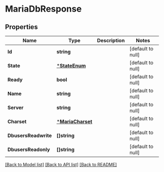 # MariaDbResponse

## Properties
Name | Type | Description | Notes
------------ | ------------- | ------------- | -------------
**Id** | **string** |  | [default to null]
**State** | [***StateEnum**](StateEnum.md) |  | [default to null]
**Ready** | **bool** |  | [default to null]
**Name** | **string** |  | [default to null]
**Server** | **string** |  | [default to null]
**Charset** | [***MariaCharset**](MariaCharset.md) |  | [default to null]
**DbusersReadwrite** | **[]string** |  | [default to null]
**DbusersReadonly** | **[]string** |  | [default to null]

[[Back to Model list]](../README.md#documentation-for-models) [[Back to API list]](../README.md#documentation-for-api-endpoints) [[Back to README]](../README.md)

